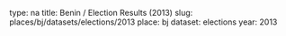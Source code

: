 type: na
title: Benin / Election Results (2013)
slug: places/bj/datasets/elections/2013
place: bj
dataset: elections
year: 2013
